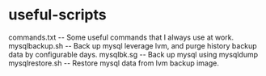 useful-scripts
==============

commands.txt -- Some useful commands that I always use at work.
mysqlbackup.sh -- Back up mysql leverage lvm, and purge history backup data by configurable days.
mysqlbk.sg -- Back up mysql using mysqldump
mysqlrestore.sh -- Restore mysql data from lvm backup image.
